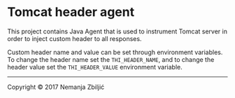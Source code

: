 # Tomcat header agent

This project contains Java Agent that is used to instrument Tomcat server
in order to inject custom header to all responses.

Custom header name and value can be set through environment variables.
To change the header name set the `THI_HEADER_NAME`, and to change the
header value set the `THI_HEADER_VALUE` environment variable.



---

Copyright © 2017 Nemanja Zbiljić
